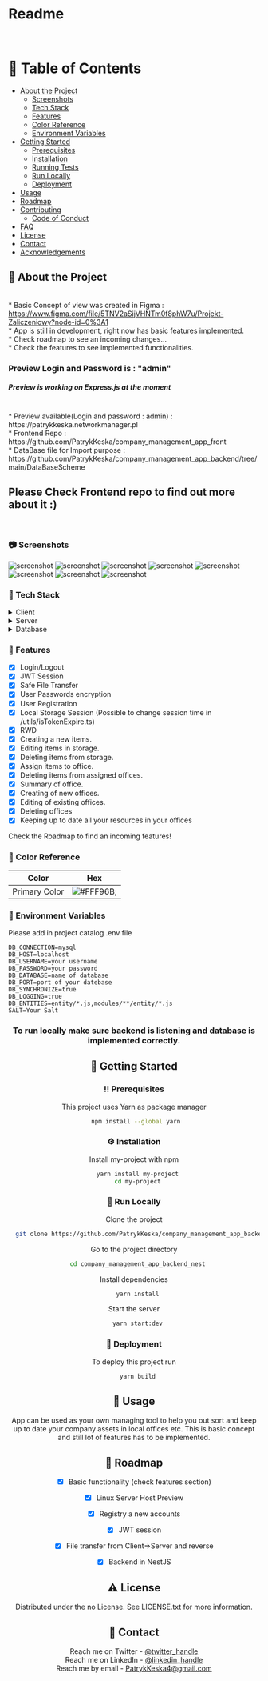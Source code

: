 <!--
Hey, thanks for using the awesome-readme-template template.  
If you have any enhancements, then fork this project and create a pull request 
or just open an issue with the label "enhancement".

Don't forget to give this project a star for additional support ;)
Maybe you can mention me or this repo in the acknowledgements too
-->


  <h1>Readme</h1>


<br />

<!-- Table of Contents -->
# :notebook_with_decorative_cover: Table of Contents

- [About the Project](#star2-about-the-project)
  * [Screenshots](#camera-screenshots)
  * [Tech Stack](#space_invader-tech-stack)
  * [Features](#dart-features)
  * [Color Reference](#art-color-reference)
  * [Environment Variables](#key-environment-variables)
- [Getting Started](#toolbox-getting-started)
  * [Prerequisites](#bangbang-prerequisites)
  * [Installation](#gear-installation)
  * [Running Tests](#test_tube-running-tests)
  * [Run Locally](#running-run-locally)
  * [Deployment](#triangular_flag_on_post-deployment)
- [Usage](#eyes-usage)
- [Roadmap](#compass-roadmap)
- [Contributing](#wave-contributing)
  * [Code of Conduct](#scroll-code-of-conduct)
- [FAQ](#grey_question-faq)
- [License](#warning-license)
- [Contact](#handshake-contact)
- [Acknowledgements](#gem-acknowledgements)



<!-- About the Project -->
## :star2: About the Project

<br/>* Basic Concept of view was created in Figma : https://www.figma.com/file/5TNV2aSijVHNTm0f8phW7u/Projekt-Zaliczeniowy?node-id=0%3A1
<br/>* App is still in development, right now has basic features implemented.
<br/>* Check roadmap to see an incoming changes...
<br/>* Check the features to see implemented functionalities.
<h3>Preview Login and Password is : "admin"</br></h3>
<h5>Preview is working on Express.js at the moment</br></h5>
<br/>* Preview available(Login and password : admin) : https://patrykkeska.networkmanager.pl
<br/>* Frontend Repo : https://github.com/PatrykKeska/company_management_app_front
<br/>* DataBase file for Import purpose  : https://github.com/PatrykKeska/company_management_app_backend/tree/main/DataBaseScheme
<h2>Please Check Frontend repo to find out more about it :)</h2></br>

<!-- Screenshots -->
### :camera: Screenshots


  <img src="./images/S1.jpeg" alt="screenshot" />
  <img src="./images/S2.jpeg" alt="screenshot" />
  <img src="./images/S3.jpeg" alt="screenshot" />
  <img src="./images/S4.jpeg" alt="screenshot" />
  <img src="./images/S5.jpeg" alt="screenshot" />
  <img src="./images/S6.jpeg" alt="screenshot" />
  <img src="./images/S7.jpeg" alt="screenshot" />
  <img src="./images/S8.jpeg" alt="screenshot" />

</div>

<!-- TechStack -->
### :space_invader: Tech Stack

<details>
  <summary>Client</summary>
  <ul>
    <li><a href="https://www.typescriptlang.org/">Typescript</a></li>
    <li><a href="https://reactjs.org/">React.js</a></li>
    <li><a href="https://styled-components.com/">Styled-Components</a></li>

  </ul>
</details>

<details>
  <summary>Server</summary>
  <ul>
    <li><a href="https://www.typescriptlang.org/">Typescript</a></li>
    <li><a href="https://nestjs.com/">NestJS</a></li>
    <li><a href="https://typeorm.io/">TypeOrm</a></li>

  </ul>
</details>

<details>
<summary>Database</summary>
  <ul>
    <li><a href="https://www.mysql.com/">MySQL</a></li>
  </ul>
</details>


<!-- Features -->
### :dart: Features

* [x] Login/Logout
* [x] JWT Session 
* [x] Safe File Transfer
* [x] User Passwords encryption 
* [x] User Registration  
* [x] Local Storage Session (Possible to change session time in /utils/isTokenExpire.ts)
* [x] RWD
* [x] Creating a new items.
* [x] Editing items in storage.
* [x] Deleting items from storage.
* [x] Assign items to  office.
* [x] Deleting items from assigned offices.
* [x] Summary of  office.
* [x] Creating of new offices.
* [x] Editing of existing offices.
* [x] Deleting offices
* [x] Keeping up to date all your resources in your offices

Check the Roadmap to find an incoming features!

<!-- Color Reference -->
### :art: Color Reference

| Color             | Hex                                                                |
| ----------------- | ------------------------------------------------------------------ |
| Primary Color | ![#FFF96B;](https://via.placeholder.com/10/222831?text=+) |


<!-- Env Variables -->
### :key: Environment Variables

Please add in project catalog .env file 

````
DB_CONNECTION=mysql
DB_HOST=localhost
DB_USERNAME=your username
DB_PASSWORD=your password
DB_DATABASE=name of database 
DB_PORT=port of your datebase 
DB_SYNCHRONIZE=true
DB_LOGGING=true
DB_ENTITIES=entity/*.js,modules/**/entity/*.js
SALT=Your Salt 
```` 

<div align="center"> 


<h3>To run locally make sure backend is listening and database is implemented correctly.





<!-- Getting Started -->
## 	:toolbox: Getting Started

<!-- Prerequisites -->
### :bangbang: Prerequisites

This project uses Yarn as package manager

```bash
 npm install --global yarn
```

<!-- Installation -->
### :gear: Installation

Install my-project with npm

```bash
  yarn install my-project
  cd my-project
```


<!-- Run Locally -->
### :running: Run Locally

Clone the project

```bash
  git clone https://github.com/PatrykKeska/company_management_app_backend_nest.git
```

Go to the project directory

```bash
  cd company_management_app_backend_nest
```

Install dependencies

```bash
  yarn install
```

Start the server

```bash
  yarn start:dev
```


<!-- Deployment -->
### :triangular_flag_on_post: Deployment

To deploy this project run

```bash
  yarn build
```


<!-- Usage -->
## :eyes: Usage

App can be used as your own managing tool to help you out  sort and keep up to date your company assets in local offices etc.
This is basic concept and still lot of features has to be implemented.


<!-- Roadmap  -->
## :compass: Roadmap

* [x] Basic functionality (check features section)
* [x] Linux Server Host Preview
* [x] Registry a new accounts
* [x] JWT session
* [x] File transfer from Client=>Server and reverse
* [x] Backend in NestJS





<!-- License -->
## :warning: License

Distributed under the no License. See LICENSE.txt for more information.


<!-- Contact -->
## :handshake: Contact

Reach me on Twitter - [@twitter_handle](https://twitter.com/Patryk09676751) <br>
Reach me on LinkedIn - [@linkedin_handle](https://www.linkedin.com/in/patryk-keska-992a71250/) <br>
Reach me by email - PatrykKeska4@gmail.com




